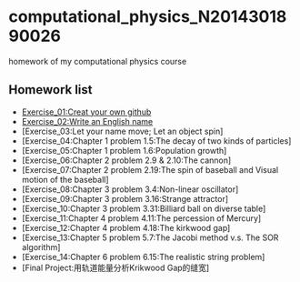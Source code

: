 # computational_physics_N2014301890026
homework of my computational physics course

## Homework list

* [Exercise_01:Creat your own github](https://github.com/chunx1ng/computational_physics_N2014301890026/blob/master/Exercise_01:Creat%20your%20own%20github)
* [Exercise_02:Write an English name](https://github.com/chunx1ng/computational_physics_N2014301890026/blob/master/Exercise_01:Write%20an%20English%20name)
* [Exercise_03:Let your name move; Let an object spin]
* [Exercise_04:Chapter 1 problem 1.5:The decay of two kinds of particles]
* [Exercise_05:Chapter 1 problem 1.6:Population growth]
* [Exercise_06:Chapter 2 problem 2.9 & 2.10:The cannon]
* [Exercise_07:Chapter 2 problem 2.19:The spin of baseball and Visual motion of the baseball]
* [Exercise_08:Chapter 3 problem 3.4:Non-linear oscillator]
* [Exercise_09:Chapter 3 problem 3.16:Strange attractor]
* [Exercise_10:Chapter 3 problem 3.31:Billiard ball on diverse table]
* [Exercise_11:Chapter 4 problem 4.11:The percession of Mercury]
* [Exercise_12:Chapter 4 problem 4.18:The kirkwood gap]
* [Exercise_13:Chapter 5 problem 5.7:The Jacobi method v.s. The SOR algorithm]
* [Exercise_14:Chapter 6 problem 6.15:The realistic string problem]
* [Final Project:用轨道能量分析Krikwood Gap的缝宽]

